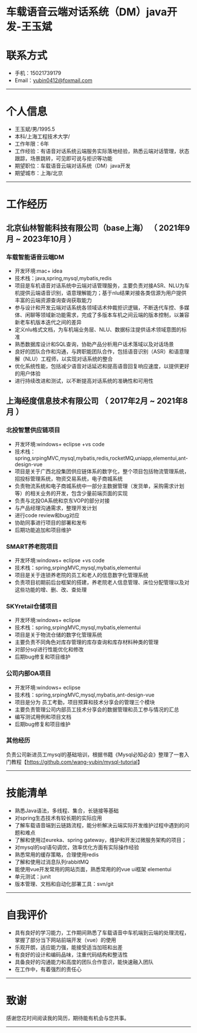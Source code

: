 
# 车载语音云端对话系统（DM）java开发-王玉斌

# 联系方式

- 手机：15021739179
- Email：<yubin0412@foxmail.com>

---

# 个人信息

- 王玉斌/男/1995.5
- 本科/上海工程技术大学/  
- 工作年限：6年
- 工作经验：有语音对话系统云端服务实际落地经验，熟悉云端对话管理，状态跟踪，场景跳转，可见即可说与拒识等功能
- 期望职位：车载语音云端对话系统（DM）java开发
- 期望城市：上海/北京

---

# 工作经历

## 北京仙林智能科技有限公司（base上海） （ 2021年9月 ~ 2023年10月 ）

### 车载智能语音云端DM

- 开发环境:mac+ idea
- 技术栈：java,spring,mysql,mybatis,redis
- 项目是车机语音对话系统中云端对话管理服务，主要负责对接ASR、NLU为车机提供云端语音识别，语意理解能力；基于nlu结果对接各类信源为用户提供丰富的云端资源查询查询获取能力
- 参与设计和开发云端对话系统各领域话术仲裁拒识逻辑，不断迭代车控、多媒体、闲聊等领域新功能需求，完成了多版本车机之间云端的版本控制，以兼容新老车机版本迭代之间的差异
- 定义nlu格式文档，为车机端业务层、NLU、数据标注提供话术领域意图的标准
- 熟悉数据库设计和SQL查询，协助产品分析用户话术落域以及对话场景
- 良好的团队合作和沟通，与跨职能团队合作，包括语音识别（ASR）和语意理解（NLU）工程师，以实现对话系统的整合
- 优化系统性能，包括减少语音对话延迟和提高语音回复响应速度，以提供更好的用户体验
- 进行持续改进和测试，以不断提高对话系统的准确性和可用性

## 上海经度信息技术有限公司 （ 2017年2月 ~ 2021年8月 ）

### 北投智慧供应链项目

- 开发环境:windows+ eclipse +vs code 
- 技术栈：spring,srpingMVC,mysql,mybatis,redis,rocketMQ,uniapp,elementui,ant-design-vue
- 项目是关于广西北投集团供应链体系的数字化，整个项目包括物流管理系统，招投标管理系统，物资交易系统，电子商城系统
- 负责物流系统和电子商城系统中一部分主数据管理（发货单，采购需求计划等）的相关业务的开发，包含少量前端页面的实现
- 负责与北投OA系统和京东VOP的部分对接
- 与产品经理沟通需求，整理开发计划
- 进行code review和bug对应
- 协助同事进行项目的部署和发布
- 后期功能追加和项目维护

### SMART养老院项目

- 开发环境:windows+ eclipse +vs code 
- 技术栈：spring,srpingMVC,mysql,mybatis,elementui
- 项目是关于连锁养老院的员工和老人的信息数字化管理系统
- 负责项目初期前后台框架的搭建，养老院老人信息管理、床位分配管理以及对这些功能的增、删、改、查处理

### SKYretail仓储项目 

- 开发环境:windows+ eclipse
- 技术栈：spring,srpingMVC,mysql,mybatis,elementui
- 项目是关于物流仓储的数字化管理系统
- 主要负责不同角色对库存管理的库存查询和库存材料种类的管理
- 对部分sql进行性能优化和修改
- 后期bug修复和项目维护

### 公司内部OA项目

- 开发环境:windows+ eclipse
- 技术栈：spring,srpingMVC,mysql,mybatis,ant-design-vue
- 项目是分为 员工考勤，项目预算和技术分享会的管理三个模块
- 主要负责管理公司内部员工技术分享会的数据管理和员工参与情况的汇总
- 编写测试用例和项目文档
- 后期bug修复和项目维护

### 其他经历

负责公司新进员工mysql的基础培训，根据书籍《Mysql必知必会》整理了一套入门教程【<https://github.com/wang-yubin/mysql-tutorial>】

---

# 技能清单

- 熟悉Java语法，多线程、集合，长链接等基础
- 对spring生态技术有较长期的实际应用
- 了解车载语音端到云链路流程，能分析解决云端实际开发维护过程中遇到的问题和难点
- 了解和使用过eureka、spring gateway，维护和开发过微服务架构的项目；
- 对mysql的sql语句调优，效率优化方面有实际操作经验
- 熟悉常用的缓存策略，合理使用redis
- 了解和使用过消息队列rabbitMQ
- 能使用vue开发常用的网站页面，熟悉常用的的vue ui框架 elementui 
- 单元测试：junit
- 版本管理、文档和自动化部署工具：svn/git

---

# 自我评价

- 具有良好的学习能力，工作期间熟悉了车载语音中车机端到云端的处理流程，掌握了部分当下网站前端开发（vue）的使用
- 乐观开朗，适应能力强，能接受适当加班和出差
- 有良好的设计和编码品味，注重代码结构和整洁性
- 具备良好的沟通能力和高度的团队合作意识，能快速融入团队
- 在工作中，有着强烈的责任心

---

# 致谢

感谢您花时间阅读我的简历，期待能有机会与您共事。

---
